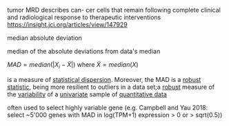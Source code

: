 tumor MRD describes can- cer cells that remain following complete clinical and radiological response to therapeutic interventions
https://insight.jci.org/articles/view/147929





median absolute deviation

median of the absolute deviations from data's median

$MAD=median(|X_i - \tilde{X}|)$ where $\tilde{X} = median(X)$

 is a measure of [statistical dispersion](https://en.wikipedia.org/wiki/Statistical_dispersion). Moreover, the MAD is a [robust statistic](https://en.wikipedia.org/wiki/Robust_statistic), being more resilient to outliers in a data set;a [robust](https://en.wikipedia.org/wiki/Robust_statistics) measure of the [variability](https://en.wikipedia.org/wiki/Statistical_dispersion) of a [univariate](https://en.wikipedia.org/wiki/Univariate) sample of [quantitative data](https://en.wikipedia.org/wiki/Quantitative_data)

often used to select highly variable gene (e.g. Campbell and Yau 2018:  select ~5'000 genes with MAD in log(TPM+1) expression > 0 or > sqrt(0.5))
